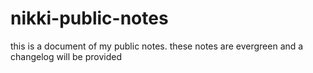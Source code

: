 # nikki-public-notes

this is a document of my public notes. these notes are evergreen and a changelog will be provided
